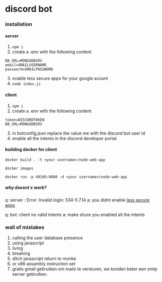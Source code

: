 # discord bot


### installation

#### server
1. `npm i`
2. create a .env with the following content
```
DB_URL=MONGODBSRV
email=GMAILUSERNAME
password=GMAILPASSWORD
```
3. enable less secure apps for your google acount
4. `node index.js`

#### client
1. `npm i`
2. create a .env with the following content
```
token=DISCORDTOKEN
DB_URL=MONGODBSRV
```
3. in botconfig.json replace the value me with the discord bot user id
4. enable all the intents in the discord developer portal

#### building docker for client
`docker build . -t <your username>/node-web-app`

`docker images`

`docker run -p 49160:8080 -d <your username>/node-web-app`

##### why doesnt x work?
q: server : Error: Invalid login: 534-5.7.14
a: you didnt enable [less secure apps](https://myaccount.google.com/lesssecureapps)

q: bot: client no valid intents
a: make shure you enabled all the intents 


### wall of mistakes
1. calling the user database presence 
2. using javascript
3. living
4. breahing
5. ditch javascript return to monke
6. or x86 assambly instruction set
7. gratis gmail gebruiken om mails te versturen, we konden beter een smtp server gebruiken. 